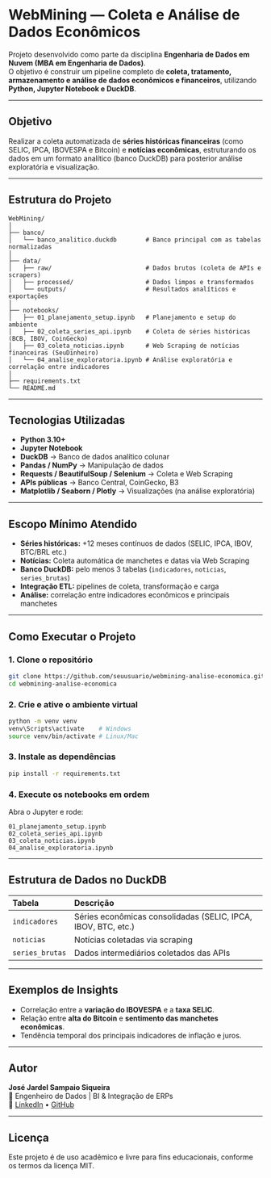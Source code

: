# WebMining — Coleta e Análise de Dados Econômicos

Projeto desenvolvido como parte da disciplina **Engenharia de Dados em Nuvem (MBA em Engenharia de Dados)**.  
O objetivo é construir um pipeline completo de **coleta, tratamento, armazenamento e análise de dados econômicos e financeiros**, utilizando **Python, Jupyter Notebook e DuckDB**.

---

## Objetivo

Realizar a coleta automatizada de **séries históricas financeiras** (como SELIC, IPCA, IBOVESPA e Bitcoin) e **notícias econômicas**, estruturando os dados em um formato analítico (banco DuckDB) para posterior análise exploratória e visualização.

---

## Estrutura do Projeto

```
WebMining/
│
├── banco/
│   └── banco_analitico.duckdb        # Banco principal com as tabelas normalizadas
│
├── data/
│   ├── raw/                          # Dados brutos (coleta de APIs e scrapers)
│   ├── processed/                    # Dados limpos e transformados
│   └── outputs/                      # Resultados analíticos e exportações
│
├── notebooks/
│   ├── 01_planejamento_setup.ipynb   # Planejamento e setup do ambiente
│   ├── 02_coleta_series_api.ipynb    # Coleta de séries históricas (BCB, IBOV, CoinGecko)
│   ├── 03_coleta_noticias.ipynb      # Web Scraping de notícias financeiras (SeuDinheiro)
│   └── 04_analise_exploratoria.ipynb # Análise exploratória e correlação entre indicadores
│
├── requirements.txt
└── README.md
```

---

## Tecnologias Utilizadas

- **Python 3.10+**
- **Jupyter Notebook**
- **DuckDB** → Banco de dados analítico colunar  
- **Pandas / NumPy** → Manipulação de dados  
- **Requests / BeautifulSoup / Selenium** → Coleta e Web Scraping  
- **APIs públicas** → Banco Central, CoinGecko, B3  
- **Matplotlib / Seaborn / Plotly** → Visualizações (na análise exploratória)

---

## Escopo Mínimo Atendido

- **Séries históricas:** +12 meses contínuos de dados (SELIC, IPCA, IBOV, BTC/BRL etc.)  
- **Notícias:** Coleta automática de manchetes e datas via Web Scraping  
- **Banco DuckDB:** pelo menos 3 tabelas (`indicadores`, `noticias`, `series_brutas`)  
- **Integração ETL:** pipelines de coleta, transformação e carga  
- **Análise:** correlação entre indicadores econômicos e principais manchetes

---

## Como Executar o Projeto

### 1️. Clone o repositório
```bash
git clone https://github.com/seuusuario/webmining-analise-economica.git
cd webmining-analise-economica
```

### 2️. Crie e ative o ambiente virtual
```bash
python -m venv venv
venv\Scripts\activate    # Windows
source venv/bin/activate # Linux/Mac
```

### 3️. Instale as dependências
```bash
pip install -r requirements.txt
```

### 4️. Execute os notebooks em ordem
Abra o Jupyter e rode:
```
01_planejamento_setup.ipynb
02_coleta_series_api.ipynb
03_coleta_noticias.ipynb
04_analise_exploratoria.ipynb
```

---

## Estrutura de Dados no DuckDB

| Tabela | Descrição |
|:--------|:-----------|
| `indicadores` | Séries econômicas consolidadas (SELIC, IPCA, IBOV, BTC, etc.) |
| `noticias` | Notícias coletadas via scraping |
| `series_brutas` | Dados intermediários coletados das APIs |

---

## Exemplos de Insights

- Correlação entre a **variação do IBOVESPA** e a **taxa SELIC**.  
- Relação entre **alta do Bitcoin** e **sentimento das manchetes econômicas**.  
- Tendência temporal dos principais indicadores de inflação e juros.

---

## Autor

**José Jardel Sampaio Siqueira**  
💼 Engenheiro de Dados | BI & Integração de ERPs  
🔗 [LinkedIn](https://www.linkedin.com/in/jardelsampaio) • [GitHub](https://github.com/seuusuario)

---

## Licença

Este projeto é de uso acadêmico e livre para fins educacionais, conforme os termos da licença MIT.
